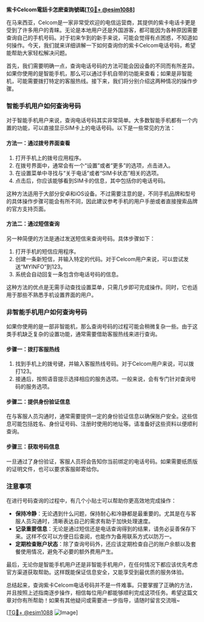 **紫卡Celcom電話卡怎麽查詢號碼[[TG💪+ @esim1088](https://t.me/s/esim1088)]**

在马来西亚，Celcom是一家非常受欢迎的电信运营商，其提供的紫卡电话卡更是受到了许多用户的青睐。无论是本地用户还是外国游客，都可能因为各种原因需要查询自己的手机号码。对于初来乍到的新手来说，可能会觉得有点困惑，不知道如何操作。今天，我们就来详细讲解一下如何查询你的紫卡Celcom电话号码，希望能帮助大家轻松解决问题。

首先，我们需要明确一点，查询电话号码的方法可能会因设备的不同而有所差异。如果你使用的是智能手机，那么可以通过手机自带的功能来查看；如果是非智能机，可能需要拨打特定的客服热线。接下来，我们将分别介绍这两种情况的操作步骤。

### 智能手机用户如何查询号码

对于智能手机用户来说，查询电话号码其实非常简单。大多数智能手机都有一个内置的功能，可以直接显示SIM卡上的电话号码。以下是一些常见的方法：

#### 方法一：通过拨号界面查看

1. 打开手机上的拨号应用程序。
2. 在拨号界面中，通常会有一个“设置”或者“更多”的选项，点击进入。
3. 在设置菜单中寻找与“关于电话”或者“SIM卡状态”相关的选项。
4. 点击后，你应该能够看到SIM卡的信息，其中包括你的电话号码。

这种方法适用于大部分安卓和iOS设备。不过需要注意的是，不同手机品牌和型号的具体操作步骤可能会有所不同，因此建议参考手机的用户手册或者直接搜索品牌的官方支持页面。

#### 方法二：通过短信查询

另一种简便的方法是通过发送短信来查询号码。具体步骤如下：

1. 打开手机的短信应用程序。
2. 创建一条新短信，并输入特定的代码。对于Celcom用户来说，可以尝试发送“MYINFO”到123。
3. 系统会自动回复一条包含你电话号码的信息。

这种方法的优点是无需手动查找设置菜单，只需几步即可完成操作。同时，它也适用于那些不熟悉手机设置界面的用户。

### 非智能手机用户如何查询号码

如果你使用的是一部非智能机，那么查询号码的过程可能会稍微复杂一些。由于这类手机缺乏复杂的设置功能，通常需要借助客服热线来进行查询。

#### 步骤一：拨打客服热线

1. 找到手机上的拨号键，并输入客服热线号码。对于Celcom用户来说，可以拨打123。
2. 接通后，按照语音提示选择相应的服务选项。一般来说，会有专门针对查询号码的服务选项。

#### 步骤二：提供身份验证信息

在与客服人员沟通时，通常需要提供一定的身份验证信息以确保账户安全。这些信息可能包括姓名、身份证号码、注册时使用的地址等。请准备好这些资料以便顺利查询。

#### 步骤三：获取号码信息

一旦通过了身份验证，客服人员将会告知你当前绑定的电话号码。如果需要纸质版的证明文件，也可以要求客服邮寄给你。

### 注意事项

在进行号码查询的过程中，有几个小贴士可以帮助你更高效地完成操作：

- **保持冷静**：无论遇到什么问题，保持耐心和冷静都是最重要的。尤其是在与客服人员沟通时，清晰表达自己的需求有助于加快处理速度。
- **记录重要信息**：无论是通过短信还是电话查询得到的结果，请务必妥善保存下来。这样不仅可以方便日后查阅，也能作为备用联系方式以防万一。
- **定期检查账户状态**：除了查询号码外，还应该定期检查自己的账户余额以及套餐使用情况，避免不必要的额外费用产生。

最后，无论你是智能手机用户还是非智能手机用户，在任何情况下都应该优先考虑官方渠道获取帮助。这样既能保证信息安全，又能享受到最优质的服务体验。

总结起来，查询紫卡Celcom电话号码并不是一件难事。只要掌握了正确的方法，并且按照上述指南逐步操作，相信每位用户都能够顺利完成这项任务。希望这篇文章对你有所帮助！如果有其他疑问或需要进一步指导，请随时留言交流哦~

[[TG💪+ @esim1088](https://t.me/s/esim1088) ![Image](https://i.postimg.cc/4NQfJmqS/Snipaste-2025-05-13-00-14-12.png)]